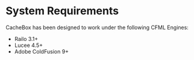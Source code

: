 # System Requirements

CacheBox has been designed to work under the following CFML Engines:

* Railo 3.1+
* Lucee 4.5+
* Adobe ColdFusion 9+
